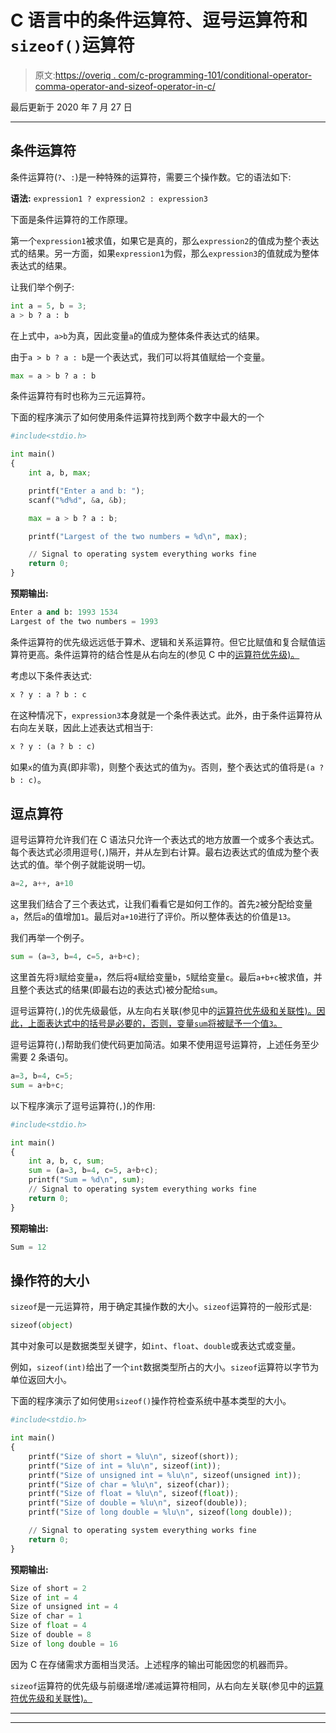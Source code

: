 # C 语言中的条件运算符、逗号运算符和`sizeof()`运算符

> 原文:[https://overiq . com/c-programming-101/conditional-operator-comma-operator-and-sizeof-operator-in-c/](https://overiq.com/c-programming-101/conditional-operator-comma-operator-and-sizeof-operator-in-c/)

最后更新于 2020 年 7 月 27 日

* * *

## 条件运算符

条件运算符(`?`、`:`)是一种特殊的运算符，需要三个操作数。它的语法如下:

**语法:** `expression1 ? expression2 : expression3`

下面是条件运算符的工作原理。

第一个`expression1`被求值，如果它是真的，那么`expression2`的值成为整个表达式的结果。另一方面，如果`expression1`为假，那么`expression3`的值就成为整体表达式的结果。

让我们举个例子:

```py
int a = 5, b = 3;
a > b ? a : b

```

在上式中，`a>b`为真，因此变量`a`的值成为整体条件表达式的结果。

由于`a > b ? a : b`是一个表达式，我们可以将其值赋给一个变量。

```py
max = a > b ? a : b

```

条件运算符有时也称为三元运算符。

下面的程序演示了如何使用条件运算符找到两个数字中最大的一个

```py
#include<stdio.h>

int main()
{
    int a, b, max;

    printf("Enter a and b: ");
    scanf("%d%d", &a, &b);

    max = a > b ? a : b;

    printf("Largest of the two numbers = %d\n", max);

    // Signal to operating system everything works fine
    return 0;
}

```

**预期输出:**

```py
Enter a and b: 1993 1534
Largest of the two numbers = 1993

```

条件运算符的优先级远远低于算术、逻辑和关系运算符。但它比赋值和复合赋值运算符更高。条件运算符的结合性是从右向左的(参见 C 中的[运算符优先级)。](/c-programming-101/operator-precedence-and-associativity-in-c/)

考虑以下条件表达式:

```py
x ? y : a ? b : c

```

在这种情况下，`expression3`本身就是一个条件表达式。此外，由于条件运算符从右向左关联，因此上述表达式相当于:

```py
x ? y : (a ? b : c)

```

如果`x`的值为真(即非零)，则整个表达式的值为`y`。否则，整个表达式的值将是`(a ? b : c)`。

## 逗点算符

逗号运算符允许我们在 C 语法只允许一个表达式的地方放置一个或多个表达式。每个表达式必须用逗号(`,`)隔开，并从左到右计算。最右边表达式的值成为整个表达式的值。举个例子就能说明一切。

```py
a=2, a++, a+10

```

这里我们结合了三个表达式，让我们看看它是如何工作的。首先`2`被分配给变量`a`，然后`a`的值增加`1`。最后对`a+10`进行了评价。所以整体表达的价值是`13`。

我们再举一个例子。

```py
sum = (a=3, b=4, c=5, a+b+c);

```

这里首先将`3`赋给变量`a`，然后将`4`赋给变量`b`，`5`赋给变量`c`。最后`a+b+c`被求值，并且整个表达式的结果(即最右边的表达式)被分配给`sum`。

逗号运算符(`,`)的优先级最低，从左向右关联(参见中的[运算符优先级和关联性)。因此，上面表达式中的括号是必要的，否则，变量`sum`将被赋予一个值`3`。](/c-programming-101/operator-precedence-and-associativity-in-c/)

逗号运算符(`,`)帮助我们使代码更加简洁。如果不使用逗号运算符，上述任务至少需要 2 条语句。

```py
a=3, b=4, c=5;
sum = a+b+c;

```

以下程序演示了逗号运算符(`,`)的作用:

```py
#include<stdio.h>

int main()
{
    int a, b, c, sum;
    sum = (a=3, b=4, c=5, a+b+c);
    printf("Sum = %d\n", sum);
    // Signal to operating system everything works fine
    return 0;
}

```

**预期输出:**

```py
Sum = 12

```

## 操作符的大小

`sizeof`是一元运算符，用于确定其操作数的大小。`sizeof`运算符的一般形式是:

```py
sizeof(object)

```

其中对象可以是数据类型关键字，如`int`、`float`、`double`或表达式或变量。

例如，`sizeof(int)`给出了一个`int`数据类型所占的大小。`sizeof`运算符以字节为单位返回大小。

下面的程序演示了如何使用`sizeof()`操作符检查系统中基本类型的大小。

```py
#include<stdio.h>

int main()
{
    printf("Size of short = %lu\n", sizeof(short));
    printf("Size of int = %lu\n", sizeof(int));
    printf("Size of unsigned int = %lu\n", sizeof(unsigned int));
    printf("Size of char = %lu\n", sizeof(char));
    printf("Size of float = %lu\n", sizeof(float));
    printf("Size of double = %lu\n", sizeof(double));
    printf("Size of long double = %lu\n", sizeof(long double));

    // Signal to operating system everything works fine
    return 0;
}

```

**预期输出:**

```py
Size of short = 2
Size of int = 4
Size of unsigned int = 4
Size of char = 1
Size of float = 4
Size of double = 8
Size of long double = 16

```

因为 C 在存储需求方面相当灵活。上述程序的输出可能因您的机器而异。

`sizeof`运算符的优先级与前缀递增/递减运算符相同，从右向左关联(参见中的[运算符优先级和关联性)。](/c-programming-101/operator-precedence-and-associativity-in-c/)

* * *

* * *